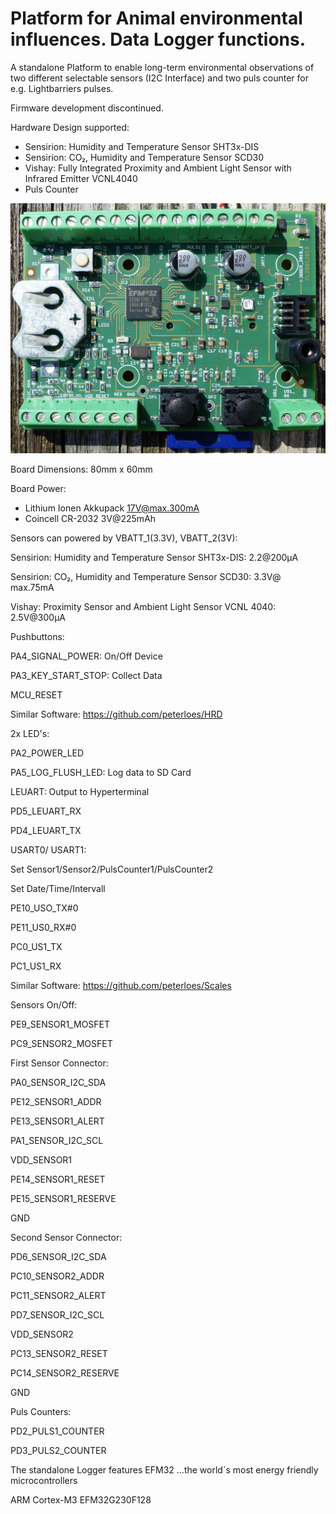# Platform for Animal environmental influences. Data Logger functions. 

A standalone Platform to enable long-term environmental observations
of two different selectable sensors (I2C Interface) and two puls counter for e.g. Lightbarriers pulses.

Firmware development discontinued.

Hardware Design supported:

- Sensirion: Humidity and Temperature Sensor SHT3x-DIS
- Sensirion: CO₂, Humidity and Temperature Sensor SCD30
- Vishay: Fully Integrated Proximity and Ambient Light Sensor with Infrared Emitter VCNL4040
- Puls Counter     	 

![My image](https://github.com/peterloes/Data_Logger/blob/main/Getting_Started_Tutorial/1_Electronic_board_top.jpg)

Board Dimensions: 80mm x 60mm

Board Power:
- Lithium Ionen Akkupack 17V@max.300mA
- Coincell CR-2032        3V@225mAh 

Sensors can powered by VBATT_1(3.3V), VBATT_2(3V):

Sensirion: Humidity and Temperature Sensor SHT3x-DIS:        2.2@200µA

Sensirion: CO₂, Humidity and Temperature Sensor SCD30:       3.3V@ max.75mA

Vishay: Proximity Sensor and Ambient Light Sensor VCNL 4040: 2.5V@300µA

Pushbuttons:

PA4_SIGNAL_POWER:   On/Off Device

PA3_KEY_START_STOP: Collect Data

MCU_RESET

Similar Software: https://github.com/peterloes/HRD

2x LED's:

PA2_POWER_LED

PA5_LOG_FLUSH_LED: Log data to SD Card

LEUART: Output to Hyperterminal

PD5_LEUART_RX

PD4_LEUART_TX

USART0/ USART1:

Set Sensor1/Sensor2/PulsCounter1/PulsCounter2

Set Date/Time/Intervall

PE10_USO_TX#0

PE11_US0_RX#0

PC0_US1_TX

PC1_US1_RX

Similar Software: https://github.com/peterloes/Scales

Sensors On/Off:

PE9_SENSOR1_MOSFET

PC9_SENSOR2_MOSFET

First Sensor Connector:

PA0_SENSOR_I2C_SDA

PE12_SENSOR1_ADDR

PE13_SENSOR1_ALERT

PA1_SENSOR_I2C_SCL

VDD_SENSOR1

PE14_SENSOR1_RESET

PE15_SENSOR1_RESERVE

GND

Second Sensor Connector:

PD6_SENSOR_I2C_SDA

PC10_SENSOR2_ADDR

PC11_SENSOR2_ALERT

PD7_SENSOR_I2C_SCL

VDD_SENSOR2

PC13_SENSOR2_RESET

PC14_SENSOR2_RESERVE

GND

Puls Counters:

PD2_PULS1_COUNTER

PD3_PULS2_COUNTER


The standalone Logger features EFM32 ...the world´s most energy friendly microcontrollers

ARM Cortex-M3 EFM32G230F128



